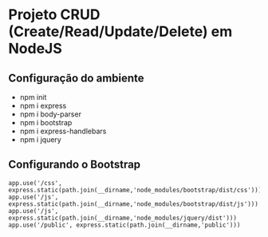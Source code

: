 # Projeto CRUD (Create/Read/Update/Delete) em NodeJS

## Configuração do ambiente
- npm init
- npm i express
- npm i body-parser
- npm i bootstrap
- npm i express-handlebars
- npm i jquery

## Configurando o Bootstrap
```
app.use('/css', express.static(path.join(__dirname,'node_modules/bootstrap/dist/css')))
app.use('/js', express.static(path.join(__dirname,'node_modules/bootstrap/dist/js')))
app.use('/js', express.static(path.join(__dirname,'node_modules/jquery/dist')))
app.use('/public', express.static(path.join(__dirname,'public')))
```